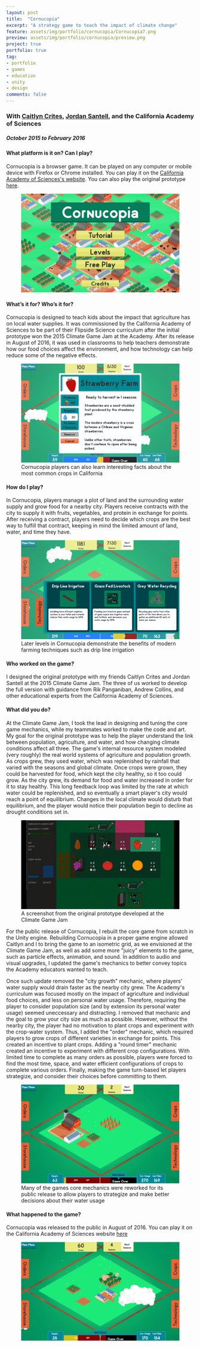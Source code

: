 ```yaml
---
layout: post
title:  "Cornucopia"
excerpt: "A strategy game to teach the impact of climate change"
feature: assets/img/portfolio/cornucopia/Cornucopia7.png
preview: assets/img/portfolio/cornucopia/preview.png
project: true
portfolio: true
tag:
- portfolio
- games
- education
- unity
- design
comments: false
---
```


### With [Caitlyn Crites](http://www.caitlyncrites.com/), [Jordan Santell](http://www.jsantell.com/), and the California Academy of Sciences

##### October 2015 to February 2016

#### What platform is it on?  Can I play?
Cornucopia is a browser game.  It can be played on any computer or mobile device with Firefox or Chrome installed.  You can play it on the [California Academy of Sciences's website](http://www.calacademy.org/cornucopia). You can also play the original prototype [here](http://tedw4rd.github.io/climate-change-game/).

<figure>
	<a href="/assets/img/portfolio/cornucopia/Cornucopia1.png"><img src="/assets/img/portfolio/cornucopia/Cornucopia1.png"/></a>
	<figcaption></figcaption>
</figure>

#### What’s it for?  Who’s it for?
Cornucopia is designed to teach kids about the impact that agriculture has on local water supplies.  It was commissioned by the California Academy of Sciences to be part of their Flipside Science curriculum after the initial prototype won the 2015 Climate Game Jam at the Academy.  After its release in August of 2016, it was used in classrooms to help teachers demonstrate how our food choices affect the environment, and how technology can help reduce some of the negative effects.

<figure>
	<a href="/assets/img/portfolio/cornucopia/Cornucopia3.png"><img src="/assets/img/portfolio/cornucopia/Cornucopia3.png"/></a>
	<figcaption>Cornucopia players can also learn interesting facts about the most common crops in California</figcaption>
</figure>

#### How do I play?
In Cornucopia, players manage a plot of land and the surrounding water supply and grow food for a nearby city.  Players receive contracts with the city to supply it with fruits, vegetables, and protein in exchange for points.  After receiving a contract, players need to decide which crops are the best way to fulfill that contract, keeping in mind the limited amount of land, water, and time they have.

<figure>
	<a href="/assets/img/portfolio/cornucopia/Cornucopia4.png"><img src="/assets/img/portfolio/cornucopia/Cornucopia4.png"/></a>
	<figcaption>Later levels in Cornucopia demonstrate the benefits of modern farming techniques such as drip line irrigation</figcaption>
</figure>

#### Who worked on the game?
I designed the original prototype with my friends Caitlyn Crites and Jordan Santell at the 2015 Climate Game Jam.  The three of us worked to develop the full version with guidance from Rik Panganiban, Andrew Collins, and other educational experts from the California Academy of Sciences.

#### What did you do?
At the Climate Game Jam, I took the lead in designing and tuning the core game mechanics, while my teammates worked to make the code and art.  My goal for the original prototype was to help the player understand the link between population, agriculture, and water, and how changing climate conditions affect all three.  The game's internal resource system modeled (very roughly) the real world systems of agriculture and population growth.  As crops grew, they used water, which was replenished by rainfall that varied with the seasons and global climate.  Once crops were grown, they could be harvested for food, which kept the city healthy, so it too could grow.  As the city grew, its demand for food and water increased in order for it to stay healthy.  This long feedback loop was limited by the rate at which water could be replenished, and so eventually a smart player's city would reach a point of equilibrium.  Changes in the local climate would disturb that equilibrium, and the player would notice their population begin to decline as drought conditions set in.

<figure>
	<a href="/assets/img/portfolio/cornucopia/CornucopiaProto.png"><img src="/assets/img/portfolio/cornucopia/CornucopiaProto.png"/></a>
	<figcaption>A screenshot from the original prototype developed at the Climate Game Jam</figcaption>
</figure>

For the public release of Cornucopia, I rebuilt the core game from scratch in the Unity engine. Rebuilding Cornucopia in a proper game engine allowed Caitlyn and I to bring the game to an isometric grid, as we envisioned at the Climate Game Jam, as well as add some more "juicy" elements to the game, such as particle effects, animation, and sound. In addition to audio and visual upgrades, I updated the game's mechanics to better convey topics the Academy educators wanted to teach. 

Once such update removed the "city growth" mechanic, where players' water supply would drain faster as the nearby city grew. The Academy's curriculum was focused mostly on the impact of agriculture and individual food choices, and less on personal water usage. Therefore, requiring the player to consider population size (and by extension its personal water usage) seemed uneccessary and distracting. I removed that mechanic and the goal to grow your city size as much as possible. However, without the nearby city, the player had no motivation to plant crops and experiment with the crop-water system. Thus, I added the "order" mechanic, which required players to grow crops of different varieties in exchange for points. This created an incentive to plant crops. Adding a "round timer" mechanic created an incentive to experiment with different crop configurations. With limited time to complete as many orders as possible, players were forced to find the most time, space, and water efficient configurations of crops to complete various orders. Finally, making the game turn-based let players strategize, and consider their choices before committing to them.

<figure>
	<a href="/assets/img/portfolio/cornucopia/Cornucopia5.png"><img src="/assets/img/portfolio/cornucopia/Cornucopia5.png"/></a>
	<figcaption>Many of the games core mechanics were reworked for its public release to allow players to strategize and make better decisions about their water usage</figcaption>
</figure>

#### What happened to the game?
Cornucopia was released to the public in August of 2016. You can play it on the California Academy of Sciences website [here](http://www.calacademy.org/cornucopia)

<figure>
	<a href="/assets/img/portfolio/cornucopia/Cornucopia6.png"><img src="/assets/img/portfolio/cornucopia/Cornucopia6.png"/></a>
	<figcaption></figcaption>
</figure>